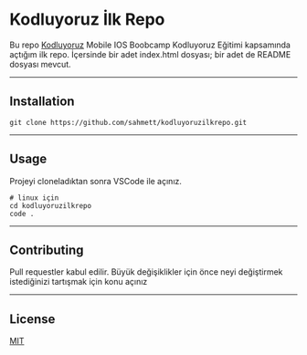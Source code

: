 # Kodluyoruz İlk Repo
Bu repo [Kodluyoruz](https://www.kodluyoruz.org/) Mobile IOS Boobcamp
Kodluyoruz Eğitimi kapsamında açtığım ilk repo. İçersinde bir adet index.html dosyası; bir adet de README dosyası mevcut.
***
## Installation

```
git clone https://github.com/sahmett/kodluyoruzilkrepo.git
``` 

***
## Usage
Projeyi cloneladıktan sonra VSCode ile açınız.
```
# linux için
cd kodluyoruzilkrepo
code .
``` 
***
## Contributing
Pull requestler kabul edilir. Büyük değişiklikler için önce neyi değiştirmek istediğinizi tartışmak için konu açınız
***
## License
[MIT](https://github.com/sahmett/kodluyoruzilkrepo/blob/main/LICENSE) 